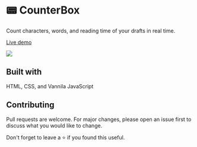 # :pager: CounterBox
Count characters, words, and reading time of your drafts in real time.

[Live demo](https://counterbox.now.sh/)

<kbd>
<img src="https://user-images.githubusercontent.com/47467468/99182845-aa726e80-275d-11eb-8bb0-14481e898fdb.gif">

</kbd>

## Built with
HTML, CSS, and Vannila JavaScript


## Contributing
Pull requests are welcome. For major changes, please open an issue first to discuss what you would like to change.

Don't forget to leave a ⭐ if you found this useful.
